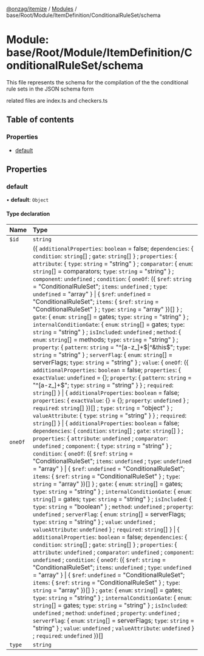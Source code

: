 [@onzag/itemize](../README.md) / [Modules](../modules.md) / base/Root/Module/ItemDefinition/ConditionalRuleSet/schema

# Module: base/Root/Module/ItemDefinition/ConditionalRuleSet/schema

This file represents the schema for the compilation of the the conditional
rule sets in the JSON schema form

related files are index.ts and checkers.ts

## Table of contents

### Properties

- [default](base_Root_Module_ItemDefinition_ConditionalRuleSet_schema.md#default)

## Properties

### default

• **default**: `Object`

#### Type declaration

| Name | Type |
| :------ | :------ |
| `$id` | `string` |
| `oneOf` | ({ `additionalProperties`: `boolean` = false; `dependencies`: { `condition`: `string`[] ; `gate`: `string`[]  } ; `properties`: { `attribute`: { `type`: `string` = "string" } ; `comparator`: { `enum`: `string`[] = comparators; `type`: `string` = "string" } ; `component`: `undefined` ; `condition`: { `oneOf`: ({ `$ref`: `string` = "ConditionalRuleSet"; `items`: `undefined` ; `type`: `undefined` = "array" } \| { `$ref`: `undefined` = "ConditionalRuleSet"; `items`: { `$ref`: `string` = "ConditionalRuleSet" } ; `type`: `string` = "array" })[]  } ; `gate`: { `enum`: `string`[] = gates; `type`: `string` = "string" } ; `internalConditionGate`: { `enum`: `string`[] = gates; `type`: `string` = "string" } ; `isIncluded`: `undefined` ; `method`: { `enum`: `string`[] = methods; `type`: `string` = "string" } ; `property`: { `pattern`: `string` = "^[a-z\_]+$\|^&this$"; `type`: `string` = "string" } ; `serverFlag`: { `enum`: `string`[] = serverFlags; `type`: `string` = "string" } ; `value`: { `oneOf`: ({ `additionalProperties`: `boolean` = false; `properties`: { `exactValue`: `undefined` = {}; `property`: { `pattern`: `string` = "^[a-z\_]+$"; `type`: `string` = "string" }  } ; `required`: `string`[]  } \| { `additionalProperties`: `boolean` = false; `properties`: { `exactValue`: {} = {}; `property`: `undefined`  } ; `required`: `string`[]  })[] ; `type`: `string` = "object" } ; `valueAttribute`: { `type`: `string` = "string" }  } ; `required`: `string`[]  } \| { `additionalProperties`: `boolean` = false; `dependencies`: { `condition`: `string`[] ; `gate`: `string`[]  } ; `properties`: { `attribute`: `undefined` ; `comparator`: `undefined` ; `component`: { `type`: `string` = "string" } ; `condition`: { `oneOf`: ({ `$ref`: `string` = "ConditionalRuleSet"; `items`: `undefined` ; `type`: `undefined` = "array" } \| { `$ref`: `undefined` = "ConditionalRuleSet"; `items`: { `$ref`: `string` = "ConditionalRuleSet" } ; `type`: `string` = "array" })[]  } ; `gate`: { `enum`: `string`[] = gates; `type`: `string` = "string" } ; `internalConditionGate`: { `enum`: `string`[] = gates; `type`: `string` = "string" } ; `isIncluded`: { `type`: `string` = "boolean" } ; `method`: `undefined` ; `property`: `undefined` ; `serverFlag`: { `enum`: `string`[] = serverFlags; `type`: `string` = "string" } ; `value`: `undefined` ; `valueAttribute`: `undefined`  } ; `required`: `string`[]  } \| { `additionalProperties`: `boolean` = false; `dependencies`: { `condition`: `string`[] ; `gate`: `string`[]  } ; `properties`: { `attribute`: `undefined` ; `comparator`: `undefined` ; `component`: `undefined` ; `condition`: { `oneOf`: ({ `$ref`: `string` = "ConditionalRuleSet"; `items`: `undefined` ; `type`: `undefined` = "array" } \| { `$ref`: `undefined` = "ConditionalRuleSet"; `items`: { `$ref`: `string` = "ConditionalRuleSet" } ; `type`: `string` = "array" })[]  } ; `gate`: { `enum`: `string`[] = gates; `type`: `string` = "string" } ; `internalConditionGate`: { `enum`: `string`[] = gates; `type`: `string` = "string" } ; `isIncluded`: `undefined` ; `method`: `undefined` ; `property`: `undefined` ; `serverFlag`: { `enum`: `string`[] = serverFlags; `type`: `string` = "string" } ; `value`: `undefined` ; `valueAttribute`: `undefined`  } ; `required`: `undefined`  })[] |
| `type` | `string` |
